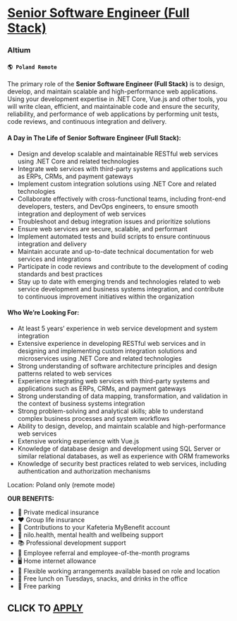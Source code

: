 # [Senior Software Engineer (Full Stack)](https://www.remotewlb.com/apply/senior-software-engineer-full-stack-122366)  
### Altium  
#### `🌎 Poland Remote`  

The primary role of the **Senior Software Engineer (Full Stack)** is to design, develop, and maintain scalable and high-performance web applications. Using your development expertise in .NET Core, Vue.js and other tools, you will write clean, efficient, and maintainable code and ensure the security, reliability, and performance of web applications by performing unit tests, code reviews, and continuous integration and delivery.

#### **A Day in The Life of Senior Software Engineer (Full Stack):**

  * Design and develop scalable and maintainable RESTful web services using .NET Core and related technologies
  * Integrate web services with third-party systems and applications such as ERPs, CRMs, and payment gateways
  * Implement custom integration solutions using .NET Core and related technologies
  * Collaborate effectively with cross-functional teams, including front-end developers, testers, and DevOps engineers, to ensure smooth integration and deployment of web services
  * Troubleshoot and debug integration issues and prioritize solutions
  * Ensure web services are secure, scalable, and performant
  * Implement automated tests and build scripts to ensure continuous integration and delivery
  * Maintain accurate and up-to-date technical documentation for web services and integrations
  * Participate in code reviews and contribute to the development of coding standards and best practices
  * Stay up to date with emerging trends and technologies related to web service development and business systems integration, and contribute to continuous improvement initiatives within the organization

#### **Who We’re Looking For:**

  * At least 5 years’ experience in web service development and system integration
  * Extensive experience in developing RESTful web services and in designing and implementing custom integration solutions and microservices using .NET Core and related technologies
  * Strong understanding of software architecture principles and design patterns related to web services
  * Experience integrating web services with third-party systems and applications such as ERPs, CRMs, and payment gateways
  * Strong understanding of data mapping, transformation, and validation in the context of business systems integration
  * Strong problem-solving and analytical skills; able to understand complex business processes and system workflows
  * Ability to design, develop, and maintain scalable and high-performance web services
  * Extensive working experience with Vue.js
  * Knowledge of database design and development using SQL Server or similar relational databases, as well as experience with ORM frameworks
  * Knowledge of security best practices related to web services, including authentication and authorization mechanisms

Location: Poland only (remote mode)

**OUR BENEFITS:**

  * 🏥 Private medical insurance 
  * ❤️ Group life insurance
  * 🏦 Contributions to your Kafeteria MyBenefit account
  * 🧘 nilo.health, mental health and wellbeing support 
  * 📚 Professional development support 
  * 🥳 Employee referral and employee-of-the-month programs
  * 🖥 Home internet allowance
  * 🏡 Flexible working arrangements available based on role and location
  * 🥪 Free lunch on Tuesdays, snacks, and drinks in the office
  * 🚗 Free parking

  
## CLICK TO [APPLY](https://www.remotewlb.com/apply/senior-software-engineer-full-stack-122366)

